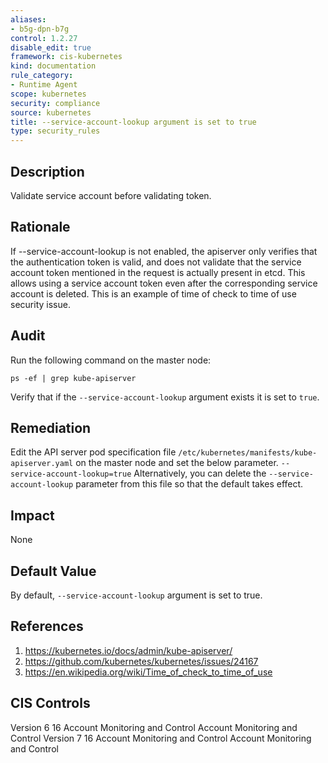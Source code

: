 ```yaml
---
aliases:
- b5g-dpn-b7g
control: 1.2.27
disable_edit: true
framework: cis-kubernetes
kind: documentation
rule_category:
- Runtime Agent
scope: kubernetes
security: compliance
source: kubernetes
title: --service-account-lookup argument is set to true
type: security_rules
---
```


## Description

Validate service account before validating token.

## Rationale

If --service-account-lookup is not enabled, the apiserver only verifies that the authentication token is valid, and does not validate that the service account token mentioned in the request is actually present in etcd. This allows using a service account token even after the corresponding service account is deleted. This is an example of time of check to time of use security issue.

## Audit

Run the following command on the master node: 
```
ps -ef | grep kube-apiserver
```
Verify that if the `--service-account-lookup` argument exists it is set to `true`.

## Remediation

Edit the API server pod specification file `/etc/kubernetes/manifests/kube-apiserver.yaml` on the master node and set the below parameter. `--service-account-lookup=true` Alternatively, you can delete the `--service-account-lookup` parameter from this file so that the default takes effect.

## Impact

None

## Default Value

By default, `--service-account-lookup` argument is set to true.

## References

1. https://kubernetes.io/docs/admin/kube-apiserver/ 
2. https://github.com/kubernetes/kubernetes/issues/24167 
3. https://en.wikipedia.org/wiki/Time_of_check_to_time_of_use

## CIS Controls

Version 6 16 Account Monitoring and Control Account Monitoring and Control Version 7 16 Account Monitoring and Control Account Monitoring and Control
